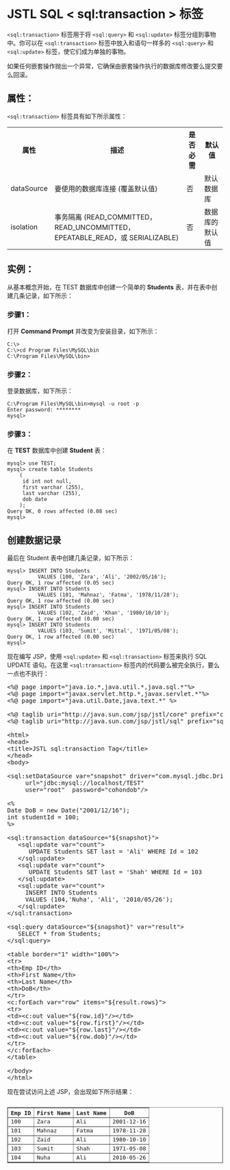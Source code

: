# JSTL SQL < sql:transaction > 标签

`<sql:transaction>` 标签用于将 `<sql:query>` 和 `<sql:update>` 标签分组到事物中。你可以在 `<sql:transaction>` 标签中放入和语句一样多的 `<sql:query>` 和 `<sql:update>` 标签，使它们成为单独的事物。

如果任何嵌套操作抛出一个异常，它确保由嵌套操作执行的数据库修改要么提交要么回滚。

## 属性：

`<sql:transaction>` 标签具有如下所示属性：

<table class="table table-bordered">
<tr><th style="width:15%">属性</th><th>描述 </th><th>是否必需</th><th>默认值</th></tr>
<tr><td>dataSource</td><td>要使用的数据库连接 (覆盖默认值)</td><td>否</td><td>默认数据库</td></tr>
<tr><td>isolation</td><td>事务隔离 (READ_COMMITTED，READ_UNCOMMITTED，EPEATABLE_READ，或 SERIALIZABLE)</td><td>否</td><td>数据库的默认值</td></tr>
</table>

## 实例：

从基本概念开始，在 TEST 数据库中创建一个简单的 **Students** 表，并在表中创建几条记录，如下所示：

### 步骤1：

打开 **Command Prompt** 并改变为安装目录，如下所示：

``` 
C:\>
C:\>cd Program Files\MySQL\bin
C:\Program Files\MySQL\bin>
```

### 步骤2：

登录数据库，如下所示：

``` 
C:\Program Files\MySQL\bin>mysql -u root -p
Enter password: ********
mysql>
``` 

### 步骤3：

在 **TEST** 数据库中创建 **Student** 表：

``` 
mysql> use TEST;
mysql> create table Students
    (
     id int not null,
     first varchar (255),
     last varchar (255),
     dob date
    );
Query OK, 0 rows affected (0.08 sec)
mysql>
```

## 创建数据记录


最后在 Student 表中创建几条记录，如下所示：

``` 
mysql> INSERT INTO Students 
          VALUES (100, 'Zara', 'Ali', '2002/05/16');
Query OK, 1 row affected (0.05 sec)
mysql> INSERT INTO Students 
          VALUES (101, 'Mahnaz', 'Fatma', '1978/11/28');
Query OK, 1 row affected (0.00 sec)
mysql> INSERT INTO Students 
          VALUES (102, 'Zaid', 'Khan', '1980/10/10');
Query OK, 1 row affected (0.00 sec)
mysql> INSERT INTO Students 
          VALUES (103, 'Sumit', 'Mittal', '1971/05/08');
Query OK, 1 row affected (0.00 sec)
mysql>
```

现在编写 JSP，使用 `<sql:update>` 和 `<sql:transaction>` 标签来执行 SQL UPDATE 语句。在这里 `<sql:transaction>` 标签内的代码要么被完全执行，要么一点也不执行：

<pre class="prettyprint notranslate tryit">
&lt;%@ page import="java.io.*,java.util.*,java.sql.*"%&gt;
&lt;%@ page import="javax.servlet.http.*,javax.servlet.*"%&gt;
&lt;%@ page import="java.util.Date,java.text.*" %&gt;

&lt;%@ taglib uri="http://java.sun.com/jsp/jstl/core" prefix="c"%&gt;
&lt;%@ taglib uri="http://java.sun.com/jsp/jstl/sql" prefix="sql"%&gt;
 
&lt;html&gt;
&lt;head&gt;
&lt;title&gt;JSTL sql:transaction Tag&lt;/title&gt;
&lt;/head&gt;
&lt;body&gt;
 
&lt;sql:setDataSource var="snapshot" driver="com.mysql.jdbc.Driver"
     url="jdbc:mysql://localhost/TEST"
     user="root"  password="cohondob"/&gt;

&lt;%
Date DoB = new Date("2001/12/16");
int studentId = 100;
%&gt;

&lt;sql:transaction dataSource="${snapshot}"&gt;
   &lt;sql:update var="count"&gt;
      UPDATE Students SET last = 'Ali' WHERE Id = 102
   &lt;/sql:update&gt;
   &lt;sql:update var="count"&gt;
      UPDATE Students SET last = 'Shah' WHERE Id = 103
   &lt;/sql:update&gt;
   &lt;sql:update var="count"&gt;
     INSERT INTO Students 
     VALUES (104,'Nuha', 'Ali', '2010/05/26');
   &lt;/sql:update&gt;
&lt;/sql:transaction&gt;

&lt;sql:query dataSource="${snapshot}" var="result"&gt;
   SELECT * from Students;
&lt;/sql:query&gt;
 
&lt;table border="1" width="100%"&gt;
&lt;tr&gt;
&lt;th&gt;Emp ID&lt;/th&gt;
&lt;th&gt;First Name&lt;/th&gt;
&lt;th&gt;Last Name&lt;/th&gt;
&lt;th&gt;DoB&lt;/th&gt;
&lt;/tr&gt;
&lt;c:forEach var="row" items="${result.rows}"&gt;
&lt;tr&gt;
&lt;td&gt;&lt;c:out value="${row.id}"/&gt;&lt;/td&gt;
&lt;td&gt;&lt;c:out value="${row.first}"/&gt;&lt;/td&gt;
&lt;td&gt;&lt;c:out value="${row.last}"/&gt;&lt;/td&gt;
&lt;td&gt;&lt;c:out value="${row.dob}"/&gt;&lt;/td&gt;
&lt;/tr&gt;
&lt;/c:forEach&gt;
&lt;/table&gt;
 
&lt;/body&gt;
&lt;/html&gt;
</pre>

现在尝试访问上述 JSP，会出现如下所示结果：

<pre class="result notranslate">
<table border="1" width="100%">
<tr>
<th>Emp ID</th>
<th>First Name</th>
<th>Last Name</th>
<th>DoB</th>
</tr>
<tr>
<td>100</td>
<td>Zara</td>
<td>Ali</td>
<td>2001-12-16</td>
</tr>
<tr>
<td>101</td>
<td>Mahnaz</td>
<td>Fatma</td>
<td>1978-11-28</td>
</tr>
<tr>
<td>102</td>
<td>Zaid</td>
<td>Ali</td>
<td>1980-10-10</td>
</tr>
<tr>
<td>103</td>
<td>Sumit</td>
<td>Shah</td>
<td>1971-05-08</td>
</tr>
<tr>
<td>104</td>
<td>Nuha</td>
<td>Ali</td>
<td>2010-05-26</td>
</tr>
</table>
</pre>

